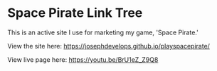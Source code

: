 # Space Pirate Link Tree

This is an active site I use for marketing my game, 'Space Pirate.'  

View the site here: https://josephdevelops.github.io/playspacepirate/

View live page here: https://youtu.be/BrU1eZ_Z9Q8
